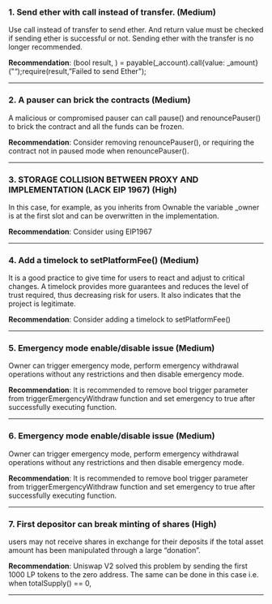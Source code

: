 ### 1. Send ether with call instead of transfer. (Medium)

Use call instead of transfer to send ether. And return value must be checked
if sending ether is successful or not. Sending ether with the transfer is no
longer recommended.

**Recommendation**:  (bool result, ) = payable(_account).call{value: _amount}("“);require(result,”Failed to send Ether");

---
### 2. A pauser can brick the contracts (Medium)

A malicious or compromised pauser can call pause() and
renouncePauser() to brick the contract and all the funds can be frozen.

**Recommendation**:  Consider removing renouncePauser(), or requiring the contract not in paused mode when renouncePauser().

---
### 3. STORAGE COLLISION BETWEEN PROXY AND IMPLEMENTATION (LACK EIP 1967) (High)

In this case, for example, as you inherits from Ownable the variable _owner
is at the first slot and can be overwritten in the implementation.

**Recommendation**: Consider using EIP1967

---
### 4. Add a timelock to setPlatformFee() (Medium)

It is a good practice to give time for users to react and adjust to critical
changes. A timelock provides more guarantees and reduces the level of trust
required, thus decreasing risk for users. It also indicates that the project is
legitimate.

**Recommendation**: Consider adding a timelock to setPlatformFee()

---
### 5. Emergency mode enable/disable issue (Medium)

Owner can trigger emergency mode, perform emergency withdrawal operations without any restrictions and then disable emergency mode.

**Recommendation**: It is recommended to remove bool trigger parameter from triggerEmergencyWithdraw function and set emergency to true after successfully 
executing function.

---
### 6. Emergency mode enable/disable issue (Medium)

Owner can trigger emergency mode, perform emergency withdrawal operations without any restrictions and then disable emergency mode.

**Recommendation**: It is recommended to remove bool trigger parameter from triggerEmergencyWithdraw function and set emergency to true after successfully 
executing function.

---
### 7. First depositor can break minting of shares (High)

users may not receive shares in exchange for their deposits if the total asset amount has been manipulated through a large “donation”.

**Recommendation**: Uniswap V2 solved this problem by sending the first 1000 LP tokens
to the zero address. The same can be done in this case i.e. when
totalSupply() == 0,

---

